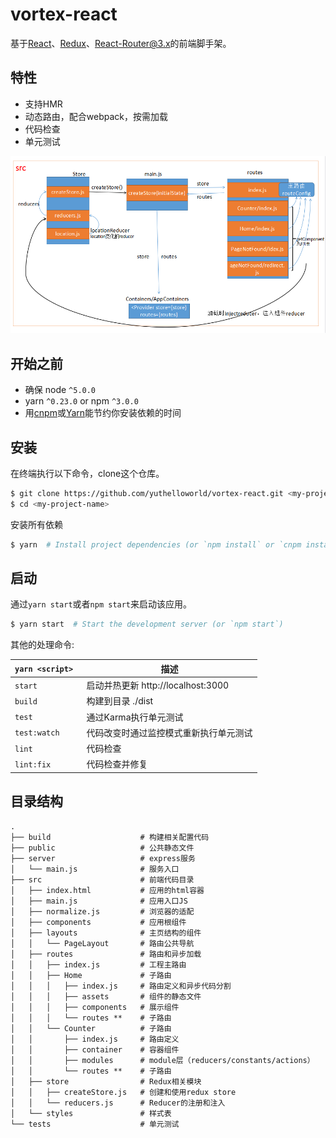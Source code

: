 # vortex-react

基于[React](https://facebook.github.io/react/)、[Redux](http://redux.js.org/)、[React-Router@3.x](https://github.com/ReactTraining/react-router/tree/v3/docs)的前端脚手架。

## 特性

- 支持HMR
- 动态路由，配合webpack，按需加载
- 代码检查
- 单元测试

![module](./public/module.png)

## 开始之前
* 确保 node `^5.0.0`
* yarn `^0.23.0` or npm `^3.0.0`
* 用[cnpm](https://npm.taobao.org/)或[Yarn](https://yarnpkg.com/)能节约你安装依赖的时间

## 安装

在终端执行以下命令，clone这个仓库。

```bash
$ git clone https://github.com/yuthelloworld/vortex-react.git <my-project-name>
$ cd <my-project-name>
```

安装所有依赖

```bash
$ yarn  # Install project dependencies (or `npm install` or `cnpm install`)
```

## 启动

通过`yarn start`或者`npm start`来启动该应用。

```bash
$ yarn start  # Start the development server (or `npm start`)
```
其他的处理命令:

|`yarn <script>`    |描述|
|-------------------|-----------|
|`start`            |启动并热更新 http://localhost:3000|
|`build`            |构建到目录 ./dist|
|`test`             |通过Karma执行单元测试|
|`test:watch`       |代码改变时通过监控模式重新执行单元测试|
|`lint`             |代码检查|
|`lint:fix`         |代码检查并修复|

## 目录结构


```
.
├── build                    # 构建相关配置代码
├── public                   # 公共静态文件
├── server                   # express服务
│   └── main.js              # 服务入口
├── src                      # 前端代码目录
│   ├── index.html           # 应用的html容器
│   ├── main.js              # 应用入口JS
│   ├── normalize.js         # 浏览器的适配
│   ├── components           # 应用根组件
│   ├── layouts              # 主页结构的组件
│   │   └── PageLayout       # 路由公共导航
│   ├── routes               # 路由和异步加载
│   │   ├── index.js         # 工程主路由
│   │   ├── Home             # 子路由
│   │   │   ├── index.js     # 路由定义和异步代码分割
│   │   │   ├── assets       # 组件的静态文件
│   │   │   ├── components   # 展示组件
│   │   │   └── routes **    # 子路由
│   │   └── Counter          # 子路由
│   │       ├── index.js     # 路由定义
│   │       ├── container    # 容器组件
│   │       ├── modules      # module层（reducers/constants/actions）
│   │       └── routes **    # 子路由
│   ├── store                # Redux相关模块
│   │   ├── createStore.js   # 创建和使用redux store
│   │   └── reducers.js      # Reducer的注册和注入
│   └── styles               # 样式表
└── tests                    # 单元测试
```

